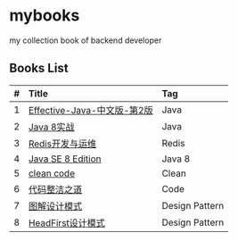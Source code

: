 # mybooks
my collection book of backend developer

##  Books List

| #    | Title                                    | Tag                                      |
| :--- | :--------------------------------------- | :--------------------------------------- |
| 1    | [Effective-Java-中文版-第2版][001]                   |  Java               |
| 2    | [Java 8实战][002] | Java |
| 3    | [Redis开发与运维][003]       | Redis |
| 4    | [Java SE 8 Edition][004]       | Java 8 |
| 5    | [clean code][005]       | Clean |
| 6    | [代码整洁之道][006]       | Code |
| 7    | [图解设计模式][007]       | Design Pattern |
| 8    | [HeadFirst设计模式][008]       | Design Pattern |

[001]: https://github.com/lingyejun/mybooks/blob/master/Effective-Java-%E4%B8%AD%E6%96%87%E7%89%88-%E7%AC%AC2%E7%89%88.pdf
[002]: https://github.com/lingyejun/mybooks/blob/master/Java%208%E5%AE%9E%E6%88%98.pdf
[003]: https://github.com/lingyejun/mybooks/blob/master/Redis%E5%BC%80%E5%8F%91%E4%B8%8E%E8%BF%90%E7%BB%B4.pdf
[004]: https://github.com/lingyejun/mybooks/blob/master/The%20Java%C2%AE%20Language%20Specification%20Java%20SE%208%20Edition.pdf
[005]: https://github.com/lingyejun/mybooks/blob/master/clean%20code-%E4%BB%A3%E7%A0%81%E6%95%B4%E6%B4%81%E4%B9%8B%E9%81%93%20%E4%B8%AD%E6%96%87%E5%AE%8C%E6%95%B4%E7%89%88-%E5%B8%A6%E4%B9%A6%E7%AD%BE.pdf
[006]: https://github.com/lingyejun/mybooks/blob/master/%E3%80%90%E4%BB%A3%E7%A0%81%E6%95%B4%E6%B4%81%E4%B9%8B%E9%81%93%E3%80%91%E4%B8%AD%E6%96%87%E7%89%88%2B%E9%AB%98%E6%B8%85%E6%89%AB%E6%8F%8F%2B%E7%9B%AE%E5%BD%95.pdf
[007]: https://github.com/lingyejun/mybooks/1
[008]: https://github.com/lingyejun/mybooks/
